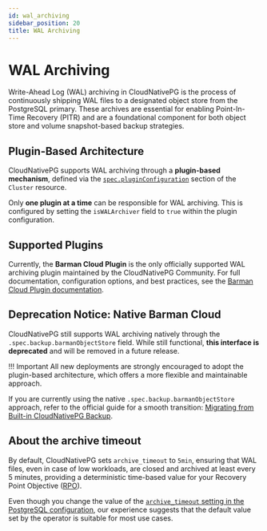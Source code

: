 ```yaml
---
id: wal_archiving
sidebar_position: 20
title: WAL Archiving
---
```


# WAL Archiving
<!-- SPDX-License-Identifier: CC-BY-4.0 -->

Write-Ahead Log (WAL) archiving in CloudNativePG is the process of continuously
shipping WAL files to a designated object store from the PostgreSQL primary.
These archives are essential for enabling Point-In-Time Recovery (PITR) and are
a foundational component for both object store and volume snapshot-based backup
strategies.

## Plugin-Based Architecture

CloudNativePG supports WAL archiving through a **plugin-based mechanism**,
defined via the [`spec.pluginConfiguration`](cloudnative-pg.v1.md#postgresql-cnpg-io-v1-ClusterSpec)
section of the `Cluster` resource.

Only **one plugin at a time** can be responsible for WAL archiving. This is
configured by setting the `isWALArchiver` field to `true` within the plugin
configuration.

## Supported Plugins

Currently, the **Barman Cloud Plugin** is the only officially supported WAL
archiving plugin maintained by the CloudNativePG Community.
For full documentation, configuration options, and best practices, see the
[Barman Cloud Plugin documentation](https://cloudnative-pg.io/plugin-barman-cloud/docs/intro/).

## Deprecation Notice: Native Barman Cloud

CloudNativePG still supports WAL archiving natively through the
`.spec.backup.barmanObjectStore` field. While still functional, **this
interface is deprecated** and will be removed in a future release.

!!! Important
    All new deployments are strongly encouraged to adopt the plugin-based
    architecture, which offers a more flexible and maintainable approach.

If you are currently using the native `.spec.backup.barmanObjectStore`
approach, refer to the official guide for a smooth transition:
[Migrating from Built-in CloudNativePG Backup](https://cloudnative-pg.io/plugin-barman-cloud/docs/migration/).

## About the archive timeout

By default, CloudNativePG sets `archive_timeout` to `5min`, ensuring
that WAL files, even in case of low workloads, are closed and archived
at least every 5 minutes, providing a deterministic time-based value for
your Recovery Point Objective ([RPO](before_you_start.md#rpo)).

Even though you change the value of the
[`archive_timeout` setting in the PostgreSQL configuration](https://www.postgresql.org/docs/current/runtime-config-wal.html#GUC-ARCHIVE-TIMEOUT),
our experience suggests that the default value set by the operator is suitable
for most use cases.
